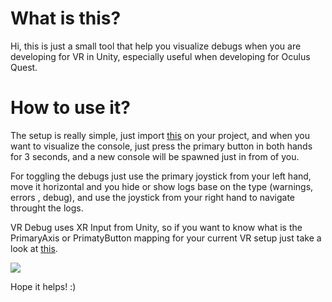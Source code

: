 What is this?
==============

Hi, this is just a small tool that help you visualize debugs when you are developing for VR in Unity, especially useful  when developing 
for Oculus Quest.

How to use it?
==============

The setup is really simple, just import [this](https://github.com/platinio/VR-Debug/releases/download/1.0/VR_Debug.unitypackage)  on your project, and when you want to visualize the console, just press the primary button in both hands for 3 seconds,
and a new console will be spawned just in from of you.

For toggling the debugs just use the primary joystick from your left hand, move it horizontal and you hide or show logs base on the type (warnings, errors , debug),
and use the joystick from your right hand to navigate throught the logs.

VR Debug uses XR Input from Unity, so if you want to know what is the PrimaryAxis or PrimatyButton mapping for your current VR setup just take a look at [this](https://docs.unity3d.com/Manual/xr_input.html).

![](console.gif)

Hope it helps! :)
